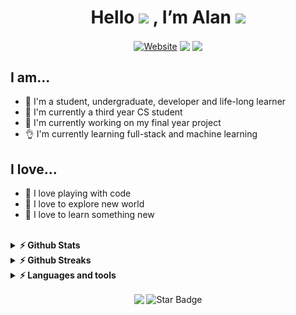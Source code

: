 <h1 align="center">Hello <img src="https://github.com/TheDudeThatCode/TheDudeThatCode/blob/master/Assets/Earth.gif" width="25px"> , I’m Alan <img src="https://media.giphy.com/media/hvRJCLFzcasrR4ia7z/giphy.gif" width="25px"></h1>
<p align="center" >
<a href="https://alanban.blogspot.com/" target="_blank"><img align="center" alt="Website" height="25" src="https://img.shields.io/badge/Website-black?style=flat-square&logo=google-chrome&logoColor=white" /></a>
<a href="https://www.linkedin.com/in/alan-aj/" target="_blank"><img align="center" height="25" src="https://img.shields.io/badge/-LinkedIn-black?style=flat-square&logo=Linkedin&logoColor=white" /></a>
<a href="https://alanban.blogspot.com/" target="_blank"><img align="center" height="25" src="https://img.shields.io/badge/My%20blog-black?style=flat-square&logo=microgenetics&logoColor=white" /></a><br/>
</p>
<!-- <details>	
<summary><b>⚡ About Me</b></summary> -->
<p>
<h2>I am... </h2>
<ul>
  <li>💪 I'm a student, undergraduate, developer and life-long learner</li>
  <li>🤟 I'm currently a third year CS student</li>
  <li>🤝 I'm currently working on my final year project</li>
  <li>👌 I'm currently learning full-stack and machine learning</li>
</ul></p>
<p>
<h2>I love... </h2>
<ul>
  <li>🤍 I love playing with code</li>
  <li>🤍 I love to explore new world</li>
  <li>🤍 I love to learn something new</li>
</ul></p>
<br/>
<!-- </details> -->
<details>	
  <summary><b>⚡ Github Stats</b></summary><br/>
  <p align="center">
  <img alt="Github Stats"  src="https://github-readme-stats.vercel.app/api?username=Alan-aj&show_icons=true&hide_title=true&theme=highcontrast&include_all_commits=true&count_private=true&title_color=fff&hide_border=true" />
  </p>
</details>
<details>	
  <summary><b>⚡ Github Streaks</b></summary><br/>
  <p align="center">
  <img alt="Github Streaks"  src="https://github-readme-streak-stats.herokuapp.com/?user=Alan-aj&hide_border=true&theme=highcontrast" />
  </p>
</details>
<details>	
  <summary><b>⚡ Languages and tools</b></summary><br/>
<p align="center">
<img alt="Github Stats" src="https://github-readme-stats.vercel.app/api/top-langs/?username=Alan-aj&layout=compact&langs_count=7&theme=highcontrast&title_color=fff&hide_border=true" />
</p><br/>
<p align="center">
  <img align="center" alt="Js" height="30" width="40" src="https://raw.githubusercontent.com/devicons/devicon/master/icons/javascript/javascript-plain.svg">
  <img align="center" alt="React" height="30" width="40" src="https://raw.githubusercontent.com/devicons/devicon/master/icons/react/react-original.svg">
  <img align="center" alt="HTML" height="30" width="40" src="https://raw.githubusercontent.com/devicons/devicon/master/icons/html5/html5-original.svg">
  <img align="center" alt="CSS" height="30" width="40" src="https://raw.githubusercontent.com/devicons/devicon/master/icons/css3/css3-original.svg">
  <img align="center" alt="Python" height="30" width="40" src="https://github.com/devicons/devicon/blob/master/icons/python/python-original.svg">
</p>
<p align="center">
<img height="27" src="https://img.shields.io/badge/-VS%20Code-black?style=flat-square&logo=visual-studio-code">
<img height="27" src="https://img.shields.io/badge/-GitHub-black?style=flat-square&logo=github&logoColor=white">
<img height="27" src="https://img.shields.io/badge/-Git-black?style=flat-square&logo=git">
<img height="27" src="https://img.shields.io/badge/Django-black?style=flat-square&logo=django">
<img height="27" src="https://img.shields.io/badge/Heroku-black?style=flat-square&logo=heroku">
<img height="27" src="https://img.shields.io/badge/-Netlify-black?style=flat-square&logo=netlify">
</p>
<!-- <p align="center">
<img src="https://readme-typing-svg.herokuapp.com/?lines=console.log(%22Hello%2C%20World!%22);printf(%22Hello%2C%20World!%22);cout%20%3C%3C%20%22Hello%2C%20World!%22&center=true&size=25&width=400">
</p> -->
</details>
<p align="center" >
<img align="center" height="25" src="https://visitor-badge.laobi.icu/badge?page_id=Alan-aj.Alan-aj" />
<img align="center" height="25" src="https://img.shields.io/static/v1?label=%F0%9F%8C%9F&message=If%20Useful&style=flat-square&color=black" alt="Star Badge"/>
</p>
